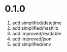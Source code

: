 # 0.1.0

1. add simplified/datetime
2. add simplified/hashlib
3. add improved/readable
4. add improved/json
5. add simplified/env
